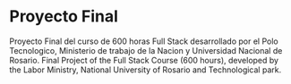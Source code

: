 # Proyecto Final
Proyecto Final del curso de 600 horas Full Stack desarrollado por el Polo Tecnologico, Ministerio de trabajo de la Nacion y Universidad Nacional de Rosario.
Final Project of the Full Stack Course (600 hours), developed by the Labor Ministry, National University of Rosario and Technological park.
